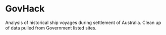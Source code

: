 # GovHack

Analysis of historical ship voyages during settlement of Australia.
Clean up of data pulled from Government listed sites.
